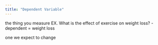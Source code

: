 ```yaml
---
title: "Dependent Variable"
---
```

the thing you measure
EX. What is the effect of exercise on weight loss?
-dependent = weight loss

one we expect to change

